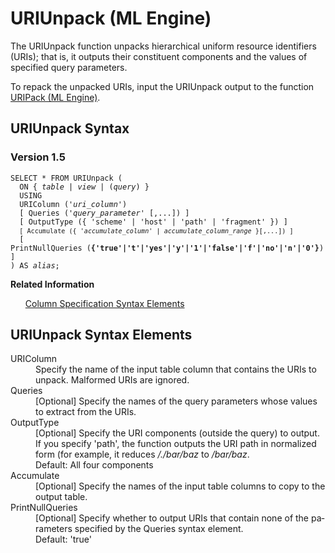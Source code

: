 <div class="nested0" aria-labelledby="ariaid-title1" topicindex="1" topicid="pin1507820879472" id="pin1507820879472"><h1 class="title topictitle1" id="ariaid-title1">URIUnpack (ML Engine)</h1><div class="body conbody">
<p class="p">The URIUnpack function unpacks hierarchical uniform resource identifiers
			(URIs); that is, it outputs their constituent components and the values of specified
			query parameters.</p>
<p class="p">To repack the unpacked URIs, input the URIUnpack output to the function <a href="uef1558453296430.md#yxe1507821337957">URIPack (ML Engine)</a>.</p></div><div class="topic reference nested1" aria-labelledby="ariaid-title2" topicindex="2" topicid="wiu1507820915286" xml:lang="en-us" lang="en-us" id="wiu1507820915286">
<h2 class="title topictitle2" id="ariaid-title2">URIUnpack Syntax</h2><div class="body refbody"><div class="section" id="wiu1507820915286__section_N1000E_N1000C_N10001">
<h3 class="title sectiontitle">Version 1.5</h3><pre class="pre codeblock" xml:space="preserve"><code>SELECT * FROM URIUnpack (
  <span>ON { <var class="keyword varname">table</var> | <var class="keyword varname">view</var> | (<var class="keyword varname">query</var>) }</span>
  USING
  URIColumn ('<var class="keyword varname">uri_column</var>')
  [ Queries ('<var class="keyword varname">query_parameter</var>' [,...]) ]
  [ OutputType ({ 'scheme' | 'host' | 'path' | 'fragment' }) ]
  <code class="ph codeph">[ Accumulate ({ '<var class="keyword varname">accumulate_column</var>' | <var class="keyword varname">accumulate_column_range</var> }[,...]) ]</code>
  [ PrintNullQueries (<span><b>{'true'|'t'|'yes'|'y'|'1'|'false'|'f'|'no'|'n'|'0'}</b></span>) ]
) AS <var class="keyword varname">alias</var>;</code></pre></div></div><div class="related-links"><div class="linklistheader"><p></p><b>Related Information</b></div>
<ul class="linklist linklist relinfo"><div class="linklistmember"><a href="ndv1557782188375.md">Column Specification Syntax Elements</a></div></ul></div></div><div class="topic reference nested1" aria-labelledby="ariaid-title3" topicindex="3" topicid="dfi1507820919773" xml:lang="en-us" lang="en-us" id="dfi1507820919773">
<h2 class="title topictitle2" id="ariaid-title3">URIUnpack Syntax Elements</h2><div class="body refbody"><div class="section" id="dfi1507820919773__section_N10011_N1000E_N10001"><dl class="dl parml"><dt class="dt pt dlterm">URIColumn</dt><dd class="dd pd">Specify the name of the input table column that contains the URIs to unpack. Malformed URIs are ignored.</dd><dt class="dt pt dlterm">Queries</dt><dd class="dd pd">[Optional] Specify the names of the query parameters whose values to extract from the URIs. </dd><dt class="dt pt dlterm">OutputType</dt><dd class="dd pd">[Optional] Specify the URI components (outside the query) to output. If you specify 'path', the function outputs the URI path in normalized form (for example, it reduces <span><i>/./bar/baz</i></span> to <span><i>/bar/baz</i></span>.</dd><dd class="dd pd ddexpand">Default: All four components</dd><dt class="dt pt dlterm">Accumulate</dt><dd class="dd pd">[Optional] Specify the names of the input table columns to copy to the output table.</dd><dt class="dt pt dlterm">PrintNullQueries</dt><dd class="dd pd">[Optional] Specify whether to output URIs that contain none of the parameters specified by the Queries syntax element.</dd><dd class="dd pd ddexpand">Default: 'true'</dd></dl></div></div></div></div>
